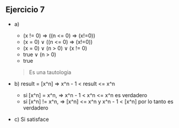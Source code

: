 ## Ejercicio 7

- a) 
    - (x != 0) => ((n <= 0) => (x!=0))
    - (x = 0) ∨ ((n <= 0) => (x!=0))
    - (x = 0) ∨ (n > 0) ∨ (x != 0)
    - true ∨ (n > 0)
    - true
    > Es una tautologia

- b) result = [x^n] => x^n - 1 < result <= x^n
    - si [x^n] = x^n, => x^n - 1 < x^n <= x^n es verdadero
    - si [x^n] != x^n, => [x^n] <= x^n y x^n - 1 < [x^n] por lo tanto es verdadero

- c) Si satisface


